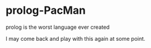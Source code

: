 prolog-PacMan
=============

prolog is the worst language ever created

I may come back and play with this again at some point.

